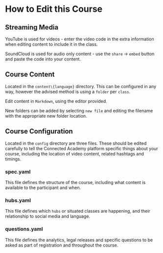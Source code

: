 # How to Edit this Course
 
## Streaming Media

YouTube is used for videos - enter the video code in the extra information when editing content to include it in the class.

SoundCloud is used for audio only content - use the `share` -> `embed` button and paste the code into your content.

## Course Content

Located in the `content\{language}` directory. This can be configured in any way, however the advised method is using a `folder` per `class`.

Edit content in `Markdown`, using the editor provided.

New folders can be added by selecting `new file` and editing the filename with the appropriate new folder location.

## Course Configuration

Located in the `config` directory are three files. These should be edited carefully to tell the Connected Academy platform specific things about your course, including the location of video content, related hashtags and timings.

### spec.yaml

This file defines the structure of the course, including what content is available to the participant and when.

### hubs.yaml

This file defines which `hubs` or situated classes are happening, and their relationship to social media and language.

### questions.yaml

This file defines the analytics, legal releases and specific questions to be asked as part of registration and throughout the course.
